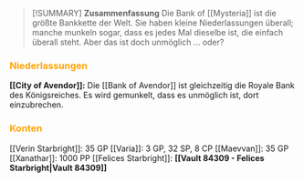 >[!SUMMARY] **Zusammenfassung**
>Die Bank of [[Mysteria]] ist die größte Bankkette der Welt. Sie haben kleine Niederlassungen überall; manche munkeln sogar, dass es jedes Mal dieselbe ist, die einfach überall steht. Aber das ist doch unmöglich ... oder?

### <font color = "orange">Niederlassungen</font>
**[[City of Avendor]]:** Die [[Bank of Avendor]] ist gleichzeitig die Royale Bank des Königsreiches. Es wird gemunkelt, dass es unmöglich ist, dort einzubrechen.

### <font color = "orange">Konten</font>
[[Verin Starbright]]: 35 GP
[[Varia]]: 3 GP, 32 SP, 8 CP
[[Maevvan]]: 35 GP
[[Xanathar]]: 1000 PP
[[Felices Starbright]]: **[[Vault 84309 - Felices Starbright|Vault 84309]]**

